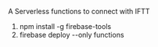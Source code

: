 A Serverless functions to connect with IFTT

1. npm install -g firebase-tools
2. firebase deploy --only functions